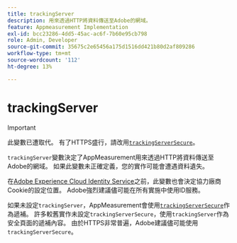 ```yaml
---
title: trackingServer
description: 用來透過HTTP將資料傳送至Adobe的網域。
feature: Appmeasurement Implementation
exl-id: bcc23286-4dd5-45ac-ac6f-7b60e95cb798
role: Admin, Developer
source-git-commit: 35675c2e65456a175d1516dd421b80d2af809286
workflow-type: tm+mt
source-wordcount: '112'
ht-degree: 13%

---
```


# trackingServer

>[!IMPORTANT]
>
>此變數已遭取代。 有了HTTPS盛行，請改用[`trackingServerSecure`](trackingserversecure.md)。

`trackingServer`變數決定了AppMeasurement用來透過HTTP將資料傳送至Adobe的網域。 如果此變數未正確定義，您的實作可能會遭遇資料遺失。

在[Adobe Experience Cloud Identity Service](https://experienceleague.adobe.com/zh-hant/docs/id-service/using/home)之前，此變數也會決定協力廠商Cookie的設定位置。 Adobe強烈建議儘可能在所有實施中使用ID服務。

如果未設定`trackingServer`，AppMeasurement會使用[`trackingServerSecure`](trackingserversecure.md)作為遞補。 許多較舊實作未設定`trackingServerSecure`，使用`trackingServer`作為安全頁面的遞補內容。 由於HTTPS非常普遍，Adobe建議儘可能使用`trackingServerSecure`。
